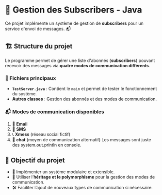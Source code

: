 # 📡 Gestion des Subscribers - Java  

Ce projet implémente un système de gestion de **subscribers** pour un service d'envoi de messages. 📬  

## 🏗️ Structure du projet  

Le programme permet de gérer une liste d'abonnés (**subscribers**) pouvant recevoir des messages via **quatre modes de communication différents**.  

### 📂 Fichiers principaux  

- **`TestServer.java`** : Contient le `main` et permet de tester le fonctionnement du système.  
- **Autres classes** : Gestion des abonnés et des modes de communication.  

### 📬 Modes de communication disponibles  
1. 📧 **Email**  
2. 📱 **SMS**  
3. 📞 **Xmess**  (réseau social fictif)
4. 💬 **chat**  (moyen de communication alternatif)
Les messages sont juste des system.out.println en console.

## 🎯 Objectif du projet  

- 📜 Implémenter un système modulaire et extensible.  
- 🔄 Utiliser l’**héritage et le polymorphisme** pour la gestion des modes de communication.  
- 🛠️ Faciliter l’ajout de nouveaux types de communication si nécessaire.  
